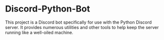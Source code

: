 # Discord-Python-Bot

This project is a Discord bot specifically for use with the Python Discord server. It provides numerous utilities and other tools to help keep the server running like a well-oiled machine.
